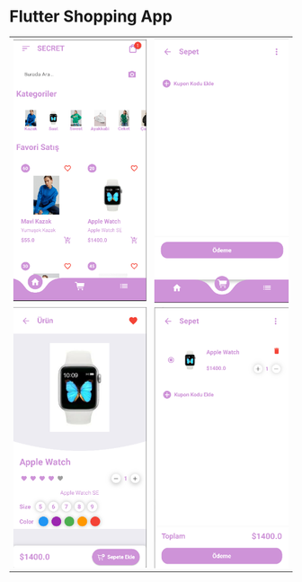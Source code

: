 # Flutter Shopping App
<table>
<tr><td><img src="https://github.com/Gizemkaragozlu/shopping_app/blob/main/ss1.png"/></td><td><img src="https://github.com/Gizemkaragozlu/shopping_app/blob/main/ss2.png"/></td></tr>
<tr><td><img src="https://github.com/Gizemkaragozlu/shopping_app/blob/main/ss3.png"/></td><td><img src="https://github.com/Gizemkaragozlu/shopping_app/blob/main/ss4.png"/></td></tr>
</table>
